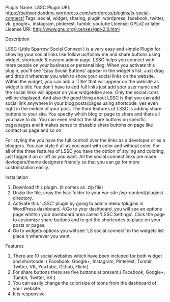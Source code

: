Plugin Name: LSSC
Plugin URI: https://badworldandme.wordpress.com/wordpress/plugins/ls-social-connect/
Tags: social, widget, sharing, plugin, wordpress, facebook, twitter, vk, google+, instagram, pinterest, tumblr, youtube
License: GPLv2 or later
License URI: http://www.gnu.org/licenses/gpl-2.0.html


Description

LSSC (Little Sparrow Social Connect ) is a very easy and simple Plugin for showing your social links like follow us/follow me and share buttons using widget, shortcode & custom admin page. LSSC helps you connect with more people on your business or personal blog. When you activate this plugin, you'll see 'Easy Social Buttons' appear in the widget's list. Just drag and drop it wherever you wish to show your social links on the website. Within the widget, you can add a 'Title' that will appear on the website as widget's title.You don't have to add full links just add your user name and the social links will appear on your widgetdize area. Only the social icons will be displayed. And also the good thing about LSSC is that you can add social link anywhere in your blog posts/pages using shortcode, yes even right in the middle of your post. The third features of LSSC is adding share buttons to your site. You specify which blog or page to share and thats all you have to do. You can even restrict the share buttons on specific page/pages and it makes sense to dissable share buttons on page like contact us page and so on.

For styling the you have the full controll over the links as a developer or as a bloggers. You can style it all as you want with color and without color. For all of the three features of LSSC you have the option of styling and coloring, just toggle it on or off as you want. All the social connect links are made devlopers/theme designers friendly so that you can go for more customization easily.

Installation

1. Download this plugin. (it comes as .zip file)
2. Unzip the file, copy the lssc folder to your wp-site /wp-content/plugins/ directory.
3. Activate this 'LSSC' plugin by going to admin menu /plugins in WordPress  dashboard.
4.Go to your dashboard, you will see an options page whithin your dashboard area called 'LSSC Settings'. Click the page to customize share buttons and to get the shortcodes to place on your posts or pages.
5. Go to widgets options you will see 'LS social connect' in the widgets list place it wherever you want.

Features

1. There are 10 social websites which have been included for both widget and shortcode.
( Facebook, Google+, Instagram, Pinterest, Tumblr, Twitter, VK, YouTube, Github, Flickr)
2. For share buttons there are five buttons at present.( Facebook, Google+, Tumblr, Twitter, VK )
3. You can easily change the color/size of icons from the dashboard of your website.
4. It is responsive.